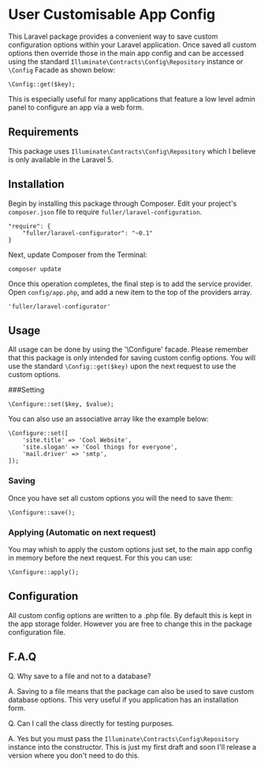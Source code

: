 # User Customisable App Config

This Laravel package provides a convenient way to save custom configuration options within your Laravel application. Once saved all custom options then override those in the main app config and can be accessed using the standard `Illuminate\Contracts\Config\Repository` instance or `\Config` Facade as shown below:

	\Config::get($key);

This is especially useful for many applications that feature a low level admin panel to configure an app via a web form.

## Requirements

This package uses `Illuminate\Contracts\Config\Repository` which I believe is only available in the Laravel 5.

## Installation

Begin by installing this package through Composer. Edit your project's `composer.json` file to require `fuller/laravel-configuration`.

	"require": {
		"fuller/laravel-configurator": "~0.1"
	}

Next, update Composer from the Terminal:

    composer update

Once this operation completes, the final step is to add the service provider. Open `config/app.php`, and add a new item to the top of the providers array.

    'fuller/laravel-configurator'

## Usage

All usage can be done by using the '\Configure' facade. Please remember that this package is only intended for saving custom config options. You will use the standard `\Config::get($key)` upon the next request to use the custom options.

###Setting

	\Configure::set($key, $value);

You can also use an associative array like the example below:

	\Configure::set([
		'site.title' => 'Cool Website',
		'site.slogan' => 'Cool things for everyone',
		'mail.driver' => 'smtp',
	]);

### Saving

Once you have set all custom options you will the need to save them:

	\Configure::save();

### Applying (Automatic on next request)

You may whish to apply the custom options just set, to the main app config in memory before the next request. For this you can use:

	\Configure::apply();


## Configuration

All custom config options are written to a .php file. By default this is kept in the app storage folder. However you are free to change this in the package configuration file.

## F.A.Q

Q. Why save to a file and not to a database?

A. Saving to a file means that the package can also be used to save custom database options. This very useful if you application has an installation form.

Q. Can I call the class directly for testing purposes.

A. Yes but you must pass the `Illuminate\Contracts\Config\Repository` instance into the constructor. This is just my first draft and soon I'll release a version where you don't need to do this.
